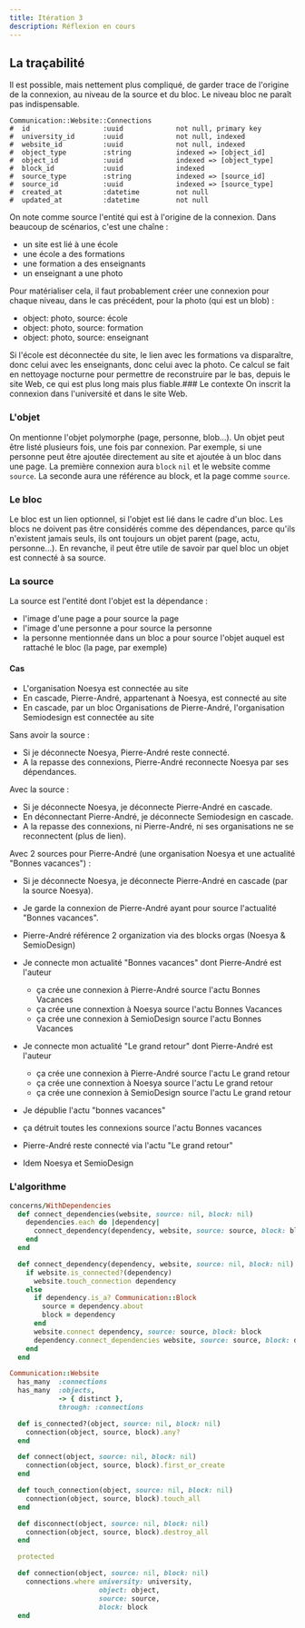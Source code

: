 ```yaml
---
title: Itération 3
description: Réflexion en cours
---
```


## La traçabilité

Il est possible, mais nettement plus compliqué, de garder trace de l'origine de la connexion, au niveau de la source et du bloc.
Le niveau bloc ne paraît pas indispensable.

```
Communication::Website::Connections
#  id                  :uuid             not null, primary key
#  university_id       :uuid             not null, indexed
#  website_id          :uuid             not null, indexed
#  object_type         :string           indexed => [object_id]
#  object_id           :uuid             indexed => [object_type]
#  block_id            :uuid             indexed
#  source_type         :string           indexed => [source_id]
#  source_id           :uuid             indexed => [source_type]
#  created_at          :datetime         not null
#  updated_at          :datetime         not null
```

On note comme source l'entité qui est à l'origine de la connexion.
Dans beaucoup de scénarios, c'est une chaîne :
- un site est lié à une école
- une école a des formations
- une formation a des enseignants
- un enseignant a une photo

Pour matérialiser cela, il faut probablement créer une connexion pour chaque niveau, dans le cas précédent, pour la photo (qui est un blob) :
- object: photo, source: école 
- object: photo, source: formation 
- object: photo, source: enseignant

Si l'école est déconnectée du site, le lien avec les formations va disparaître, donc celui avec les enseignants, donc celui avec la photo.
Ce calcul se fait en nettoyage nocturne pour permettre de reconstruire par le bas, depuis le site Web, ce qui est plus long mais plus fiable.### Le contexte
On inscrit la connexion dans l'université et dans le site Web.

### L'objet
On mentionne l'objet polymorphe (page, personne, blob...).
Un objet peut être listé plusieurs fois, une fois par connexion.
Par exemple, si une personne peut être ajoutée directement au site et ajoutée à un bloc dans une page.
La première connexion aura `block` `nil` et le website comme `source`.
La seconde aura une référence au block, et la page comme `source`.

### Le bloc
Le bloc est un lien optionnel, si l'objet est lié dans le cadre d'un bloc.
Les blocs ne doivent pas être considérés comme des dépendances, parce qu'ils n'existent jamais seuls, ils ont toujours un objet parent (page, actu, personne...).
En revanche, il peut être utile de savoir par quel bloc un objet est connecté à sa source.

### La source
La source est l'entité dont l'objet est la dépendance :
- l'image d'une page a pour source la page
- l'image d'une personne a pour source la personne
- la personne mentionnée dans un bloc a pour source l'objet auquel est rattaché le bloc (la page, par exemple)

#### Cas

- L'organisation Noesya est connectée au site
- En cascade, Pierre-André, appartenant à Noesya, est connecté au site
- En cascade, par un bloc Organisations de Pierre-André, l'organisation Semiodesign est connectée au site

Sans avoir la source :
- Si je déconnecte Noesya, Pierre-André reste connecté.
- A la repasse des connexions, Pierre-André reconnecte Noesya par ses dépendances.

Avec la source :
- Si je déconnecte Noesya, je déconnecte Pierre-André en cascade.
- En déconnectant Pierre-André, je déconnecte Semiodesign en cascade.
- A la repasse des connexions, ni Pierre-André, ni ses organisations ne se reconnectent (plus de lien).

Avec 2 sources pour Pierre-André (une organisation Noesya et une actualité "Bonnes vacances") :
- Si je déconnecte Noesya, je déconnecte Pierre-André en cascade (par la source Noesya).
- Je garde la connexion de Pierre-André ayant pour source l'actualité "Bonnes vacances".

- Pierre-André référence 2 organization via des blocks orgas (Noesya & SemioDesign)
- Je connecte mon actualité "Bonnes vacances" dont Pierre-André est l'auteur
  -  ça crée une connexion à Pierre-André source l'actu Bonnes Vacances
  -  ça crée une connextion à Noesya source l'actu Bonnes Vacances
  -  ça crée une connexion à SemioDesign source l'actu Bonnes Vacances
- Je connecte mon actualité "Le grand retour" dont Pierre-André est l'auteur
  -  ça crée une connexion à Pierre-André source l'actu Le grand retour
  -  ça crée une connextion à Noesya source l'actu Le grand retour
  -  ça crée une connexion à SemioDesign source l'actu Le grand retour
 - Je dépublie l'actu "bonnes vacances"
  -  ça détruit toutes les connexions source l'actu Bonnes vacances
  -  Pierre-André reste connecté via l'actu "Le grand retour"
  -  Idem Noesya et SemioDesign

### L'algorithme

```ruby
concerns/WithDependencies
  def connect_dependencies(website, source: nil, block: nil)
    dependencies.each do |dependency|
      connect_dependency(dependency, website, source: source, block: block)
    end
  end

  def connect_dependency(dependency, website, source: nil, block: nil)
    if website.is_connected?(dependency)
      website.touch_connection dependency
    else
      if dependency.is_a? Communication::Block
        source = dependency.about
        block = dependency
      end
      website.connect dependency, source: source, block: block
      dependency.connect_dependencies website, source: source, block: dependency
    end
  end
```

```ruby
Communication::Website
  has_many  :connections
  has_many  :objects,
            -> { distinct },
            through: :connections

  def is_connected?(object, source: nil, block: nil)
    connection(object, source, block).any?
  end

  def connect(object, source: nil, block: nil)
    connection(object, source, block).first_or_create
  end

  def touch_connection(object, source: nil, block: nil)
    connection(object, source, block).touch_all
  end

  def disconnect(object, source: nil, block: nil)
    connection(object, source, block).destroy_all
  end

  protected

  def connection(object, source: nil, block: nil)
    connections.where university: university,
                      object: object,
                      source: source,
                      block: block
  end
```
